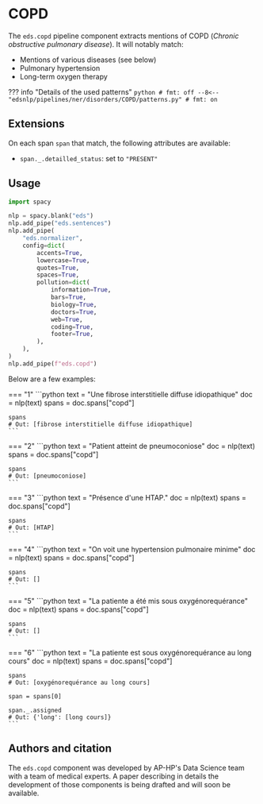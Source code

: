 # COPD

The `eds.copd` pipeline component extracts mentions of COPD (*Chronic obstructive pulmonary disease*). It will notably match:

- Mentions of various diseases (see below)
- Pulmonary hypertension
- Long-term oxygen therapy

??? info "Details of the used patterns"
    <!-- no-check -->
    ```python
    # fmt: off
    --8<-- "edsnlp/pipelines/ner/disorders/COPD/patterns.py"
    # fmt: on
    ```
## Extensions

On each span `span` that match, the following attributes are available:

- `span._.detailled_status`: set to `"PRESENT"`

## Usage

```python
import spacy

nlp = spacy.blank("eds")
nlp.add_pipe("eds.sentences")
nlp.add_pipe(
    "eds.normalizer",
    config=dict(
        accents=True,
        lowercase=True,
        quotes=True,
        spaces=True,
        pollution=dict(
            information=True,
            bars=True,
            biology=True,
            doctors=True,
            web=True,
            coding=True,
            footer=True,
        ),
    ),
)
nlp.add_pipe(f"eds.copd")
```

Below are a few examples:




=== "1"
    ```python
    text = "Une fibrose interstitielle diffuse idiopathique"
    doc = nlp(text)
    spans = doc.spans["copd"]

    spans
    # Out: [fibrose interstitielle diffuse idiopathique]
    ```



=== "2"
    ```python
    text = "Patient atteint de pneumoconiose"
    doc = nlp(text)
    spans = doc.spans["copd"]

    spans
    # Out: [pneumoconiose]
    ```



=== "3"
    ```python
    text = "Présence d'une HTAP."
    doc = nlp(text)
    spans = doc.spans["copd"]

    spans
    # Out: [HTAP]
    ```



=== "4"
    ```python
    text = "On voit une hypertension pulmonaire minime"
    doc = nlp(text)
    spans = doc.spans["copd"]

    spans
    # Out: []
    ```



=== "5"
    ```python
    text = "La patiente a été mis sous oxygénorequérance"
    doc = nlp(text)
    spans = doc.spans["copd"]

    spans
    # Out: []
    ```



=== "6"
    ```python
    text = "La patiente est sous oxygénorequérance au long cours"
    doc = nlp(text)
    spans = doc.spans["copd"]

    spans
    # Out: [oxygénorequérance au long cours]

    span = spans[0]

    span._.assigned
    # Out: {'long': [long cours]}
    ```

## Authors and citation

The `eds.copd` component was developed by AP-HP's Data Science team with a team of medical experts. A paper describing in details the development of those components is being drafted and will soon be available.
